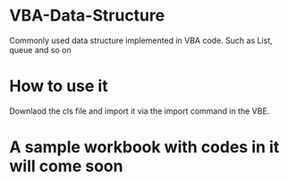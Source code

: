 # VBA-Data-Structure
Commonly used data structure implemented in VBA code. Such as List, queue and so on

# How to use it
Downlaod the cls file and import it via the import command in the VBE.

# A sample workbook with codes in it will come soon
